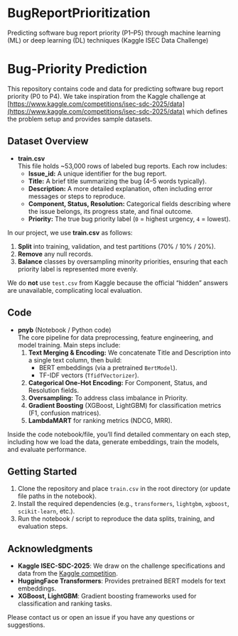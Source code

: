 # BugReportPrioritization
Predicting software bug report priority (P1–P5) through machine learning (ML) or deep learning (DL) techniques (Kaggle ISEC Data Challenge)
# Bug-Priority Prediction

This repository contains code and data for predicting software bug report priority (P0 to P4). We take inspiration from the Kaggle challenge at [https://www.kaggle.com/competitions/isec-sdc-2025/data](https://www.kaggle.com/competitions/isec-sdc-2025/data) which defines the problem setup and provides sample datasets.

## Dataset Overview

- **train.csv**  
  This file holds ~53,000 rows of labeled bug reports. Each row includes:
  - **Issue_id:** A unique identifier for the bug report.
  - **Title:** A brief title summarizing the bug (4–5 words typically).
  - **Description:** A more detailed explanation, often including error messages or steps to reproduce.
  - **Component, Status, Resolution:** Categorical fields describing where the issue belongs, its progress state, and final outcome.
  - **Priority:** The true bug priority label (`0` = highest urgency, `4` = lowest).  

In our project, we use **train.csv** as follows:
1. **Split** into training, validation, and test partitions (70% / 10% / 20%).
2. **Remove** any null records.
3. **Balance** classes by oversampling minority priorities, ensuring that each priority label is represented more evenly.

We do **not** use `test.csv` from Kaggle because the official “hidden” answers are unavailable, complicating local evaluation.

## Code

- **pnyb** (Notebook / Python code)  
  The core pipeline for data preprocessing, feature engineering, and model training. Main steps include:
  1. **Text Merging & Encoding:** We concatenate Title and Description into a single text column, then build:
     - BERT embeddings (via a pretrained `BertModel`).
     - TF-IDF vectors (`TfidfVectorizer`).
  2. **Categorical One-Hot Encoding:** For Component, Status, and Resolution fields.
  3. **Oversampling:** To address class imbalance in Priority.
  4. **Gradient Boosting** (XGBoost, LightGBM) for classification metrics (F1, confusion matrices).
  5. **LambdaMART** for ranking metrics (NDCG, MRR).

Inside the code notebook/file, you’ll find detailed commentary on each step, including how we load the data, generate embeddings, train the models, and evaluate performance.

## Getting Started

1. Clone the repository and place `train.csv` in the root directory (or update file paths in the notebook).
2. Install the required dependencies (e.g., `transformers`, `lightgbm`, `xgboost`, `scikit-learn`, etc.).
3. Run the notebook / script to reproduce the data splits, training, and evaluation steps.

## Acknowledgments

- **Kaggle ISEC-SDC-2025**: We draw on the challenge specifications and data from the [Kaggle competition](https://www.kaggle.com/competitions/isec-sdc-2025).
- **HuggingFace Transformers**: Provides pretrained BERT models for text embeddings.
- **XGBoost, LightGBM**: Gradient boosting frameworks used for classification and ranking tasks.

Please contact us or open an issue if you have any questions or suggestions.

